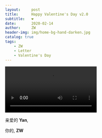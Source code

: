 ```yaml
---
layout:     post
title:      Happy Valentine's Day v2.0
subtitle:   ❤️
date:       2020-02-14
author:     ZW
header-img: img/home-bg-hand-darken.jpg
catalog: true
tags:
    - ZW
    - Letter
    - Valentine's Day
---
```


<video controls="">
  <source src="https://raw.githubusercontent.com/project106/project106.github.io/master/video/valentinesDayVideo.mp4" type="video/mp4">
</video>

亲爱的 **Yan**,



你的,
**ZW**
